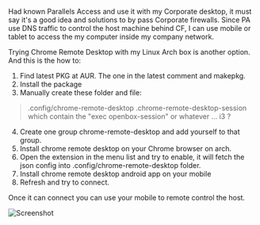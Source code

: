 
Had known Parallels Access and use it with my Corporate desktop, it must say it's a good idea and solutions to by pass Corporate firewalls. Since PA use DNS traffic to control the host machine behind CF, I can use mobile or tablet to access the my computer inside my company network.

Trying Chrome Remote Desktop with my Linux Arch box is another option. And this is the how to:

1. Find latest PKG at AUR. The one in the latest comment and makepkg.
2. Install the package
3. Manually create these folder and file:
>.config/chrome-remote-desktop
>.chrome-remote-desktop-session which contain the "exec openbox-session" or whatever ... i3 ?

4. Create one group chrome-remote-desktop and add yourself to that group.
5. Install chrome remote desktop on your Chrome browser on arch.
6. Open the extension in the menu list and try to enable, it will fetch the json config into .config/chrome-remote-desktop folder. 
7. Install chrome remote desktop android app on your mobile
8. Refresh and try to connect.

Once it can connect you can use your mobile to remote control the host.

![Screenshot](https://drive.google.com/file/d/0B54aL4Gooo85WkhuNWdWYjFoTjA/view?usp=sharing  "Connect")